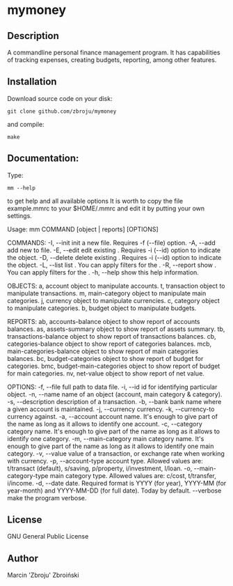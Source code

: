 # mymoney

## Description
A commandline personal finance management program. It has capabilities of tracking expenses, creating budgets, reporting, among other features.

## Installation
Download source code on your disk:
```
git clone github.com/zbroju/mymoney
```
and compile:
```
make
```

## Documentation:
Type:
```
mm --help
```
to get help and all available options
It is worth to copy the file example.mmrc to your $HOME/.mmrc and edit it by putting your own settings.

Usage:
	mm COMMAND [object | reports] [OPTIONS]
	
COMMANDS:
        -I, --init	init a new file. Requires -f (--file) option.
        -A, --add	add new <object> to file.
        -E, --edit	edit existing <object>. Requires -i (--id) option to indicate the object.
        -D, --delete	delete existing <object>. Requires -i (--id) option to indicate the object.
        -L, --list	list <objects>. You can apply filters for the <objects>.
        -R, --report	show <report>. You can apply filters for the <report>.
        -h, --help	show this help information.

OBJECTS:
        a, account	object to manipulate accounts.
        t, transaction	object to manipulate transactions.
        m, main-category	object to manipulate main categories.
        j, currency	object to manipulate currencies.
        c, category	object to manipulate categories.
        b, budget	object to manipulate budgets.

REPORTS:
        ab, accounts-balance	object to show report of accounts balances.
        as, assets-summary	object to show report of assets summary.
        tb, transactions-balance	object to show report of transactions balances.
        cb, categories-balance	object to show report of categories balances.
        mcb, main-categories-balance	object to show report of main categories balances.
        bc, budget-categories	object to show report of budget for categories.
        bmc, budget-main-categories	object to show report of budget for main categories.
        nv, net-value	object to show report of net value.

OPTIONS:
        -f, --file	full path to data file.
        -i, --id	id for identifying particular object.
        -n, --name	name of an object (account, main category & category).
        -s, --description	description of a transaction.
        -b, --bank	bank name where a given account is maintained.
        -j, --currency	currency.
        -k, --currency-to	currency against.
        -a, --account	account name. It's enough to give part of the name as long as it allows to identify one account.
        -c, --category	category name. It's enough to give part of the name as long as it allows to identify one category.
        -m, --main-category	main category name. It's enough to give part of the name as long as it allows to identify one main category.
        -v, --value	value of a transaction, or exchange rate when working with currency.
        -p, --account-type	account type. Allowed values are: t/transact (default), s/saving, p/property, i/investment, l/loan.
        -o, --main-category-type	main category type. Allowed values are: c/cost, t/transfer, i/income.
        -d, --date	date. Required format is YYYY (for year), YYYY-MM (for year-month) and YYYY-MM-DD (for full date). Today by default.
        --verbose	make the program verbose.

## License
GNU General Public License

## Author
Marcin 'Zbroju' Zbroiński
